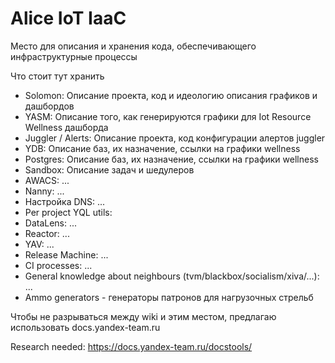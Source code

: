 # Alice IoT IaaC

Место для описания и хранения кода, обеспечивающего инфраструктурные процессы

Что стоит тут хранить
- Solomon: Описание проекта, код и идеологию описания графиков и дашбордов
- YASM: Описание того, как генерируются графики для Iot Resource Wellness дашборда
- Juggler / Alerts: Описание проекта, код конфигурации алертов juggler
- YDB: Описание баз, их назначение, ссылки на графики wellness
- Postgres: Описание баз, их назначение, ссылки на графики wellness
- Sandbox: Описание задач и шедулеров
- AWACS: ...
- Nanny: ...
- Настройка DNS: ...
- Per project YQL utils:
- DataLens: ...
- Reactor: ...
- YAV: ...
- Release Machine: ...
- CI processes: ...
- General knowledge about neighbours (tvm/blackbox/socialism/xiva/...): ...
- Ammo generators - генераторы патронов для нагрузочных стрельб

Чтобы не разрываться между wiki и этим местом, предлагаю использовать docs.yandex-team.ru

Research needed: https://docs.yandex-team.ru/docstools/

